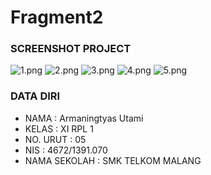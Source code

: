 # Fragment2
### SCREENSHOT PROJECT
![1.png](https://s24.postimg.org/4un4aihut/image.png)
![2.png](https://s24.postimg.org/3k8mjpox1/image.png)
![3.png](https://s29.postimg.org/gbhgw0mx3/image.png)
![4.png](https://s30.postimg.org/n6mlb70lt/image.png)
![5.png](https://s24.postimg.org/mqld3pr3p/image.png)
<br>

### DATA DIRI
- NAMA      : Armaningtyas Utami
- KELAS     : XI RPL 1
- NO. URUT  : 05
- NIS       : 4672/1391.070
- NAMA SEKOLAH  : SMK TELKOM MALANG
